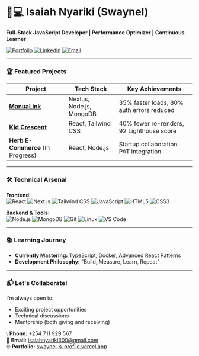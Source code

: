 # 👨💻 Isaiah Nyariki (Swaynel) 

**Full-Stack JavaScript Developer | Performance Optimizer | Continuous Learner**

[![Portfolio](https://img.shields.io/badge/🚀_Portfolio-000?style=for-the-badge)](https://swaynel-s-profile.vercel.app)
[![LinkedIn](https://img.shields.io/badge/📩_Connect-0077B5?style=for-the-badge&logo=linkedin)](https://www.linkedin.com/in/isaiah-nyariki-593392365?utm_source=share&utm_campaign=share_via&utm_content=profile&utm_medium=android_app)
[![Email](https://img.shields.io/badge/📧_Email-D14836?style=for-the-badge&logo=gmail)](mailto:isaiahnyariki300@gmail.com)

---

### 🏆 Featured Projects

| Project | Tech Stack | Key Achievements |
|---------|------------|------------------|
| **[ManuaLink](https://kazisha-connect.vercel.app)** | Next.js, Node.js, MongoDB | 35% faster loads, 80% auth errors reduced |
| **[Kid Crescent](https://kidcrescent.vercel.app)** | React, Tailwind CSS | 40% fewer re-renders, 92 Lighthouse score |
| **Herb E-Commerce** (In Progress) | React, Node.js | Startup collaboration, PAT integration |

---

### 🛠️ Technical Arsenal

**Frontend:**  
![React](https://img.shields.io/badge/-React-61DAFB?logo=react&logoColor=white)
![Next.js](https://img.shields.io/badge/-Next.js-000000?logo=next.js)
![Tailwind CSS](https://img.shields.io/badge/-Tailwind_CSS-38B2AC?logo=tailwind-css)
![JavaScript](https://img.shields.io/badge/-JavaScript-F7DF1E?logo=javascript)
![HTML5](https://img.shields.io/badge/-HTML5-E34F26?logo=html5)
![CSS3](https://img.shields.io/badge/-CSS3-1572B6?logo=css3)

**Backend & Tools:**  
![Node.js](https://img.shields.io/badge/-Node.js-339933?logo=node.js)
![MongoDB](https://img.shields.io/badge/-MongoDB-47A248?logo=mongodb)
![Git](https://img.shields.io/badge/-Git-F05032?logo=git)
![Linux](https://img.shields.io/badge/-Linux-FCC624?logo=linux)
![VS Code](https://img.shields.io/badge/-VS_Code-007ACC?logo=visual-studio-code)

---


### 📚 Learning Journey

- **Currently Mastering:** TypeScript, Docker, Advanced React Patterns
- **Development Philosophy:** "Build, Measure, Learn, Repeat"

---

### 📬 Let's Collaborate!

I'm always open to:
- Exciting project opportunities
- Technical discussions
- Mentorship (both giving and receiving)

📞 **Phone:** +254 711 929 567  
📧 **Email:** [isaiahnyariki300@gmail.com](mailto:isaiahnyariki300@gmail.com)  
🌐 **Portfolio:** [swaynel-s-profile.vercel.app](https://swaynel-s-profile.vercel.app)
